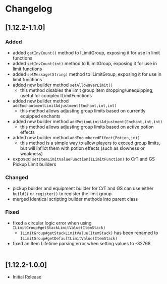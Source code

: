 # Changelog

## [1.12.2-1.1.0]
### Added
- added `getInvCount()` method to ILimitGroup, exposing it for use in limit functions
- added `setInvCount(int)` method to ILimitGroup, exposing it for use in limit functions
- added `setMessage(String)` method to ILimitGroup, exposing it for use in limit functions
- added new builder method `setAllowOverLimit()`
  - this method disables the limit group item dropping/unequipping, useful for complex ILimitFunctions
- added new builder method `addEnchantmentLimitAdjustment(Enchant,int,int)`
  - this method allows adjusting group limits based on currently equipped enchants
- added new builder method `addPotionLimitAdjustment(Enchant,int,int)`
  - this method allows adjusting group limits based on active potion effects
- added new builder method `addEncumberedEffect(Potion,int)`
  - this method is a simple way to allow players to exceed group limits, but will inflict them with potion effects (such as slowness or weakness)
- exposed `setItemLimitValueFunction(ILimitFunction)` to CrT and GS Pickup Limit builders
### Changed
- pickup builder and equipment builder for CrT and GS can use either `build()` or `register()` to register the limit group
- merged identical scripting builder methods into parent class
### Fixed
- fixed a circular logic error when using `ILimitGroup#getStackLimitValue(ItemStack)`
  - `ILimitGroup#getStackLimitValue(ItemStack)` has been renamed to `ILimitGroup#getDefaultLimitValue(ItemStack)`
- fixed an Item Lifetime parsing error when setting values to -32768
<br><br>


## [1.12.2-1.0.0]
- Initial Release
